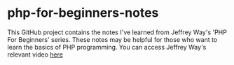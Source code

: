 # php-for-beginners-notes
This GitHub project contains the notes I've learned from Jeffrey Way's 'PHP For Beginners' series. These notes may be helpful for those who want to learn the basics of PHP programming.
You can access Jeffrey Way's relevant video [here](https://youtu.be/U2lQWR6uIuo?si=h5_RwCoTz6P6N8_0)

